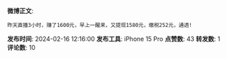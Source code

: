 **微博正文**: 
```
昨天直播3小时，赚了1600元，早上一醒来，又提现1580元，缴税252元，通透!
```
**发布时间**: 2024-02-16 12:16:00
**发布工具**: iPhone 15 Pro
**点赞数**: 43
**转发数**: 1
**评论数**: 10

